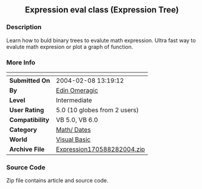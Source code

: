 ﻿<div align="center">

## Expression eval class \(Expression Tree\)


</div>

### Description

Learn how to buld binary trees to evalute math expression. Ultra fast way to evalute math expresion or plot a graph of function.
 
### More Info
 


<span>             |<span>
---                |---
**Submitted On**   |2004-02-08 13:19:12
**By**             |[Edin Omeragic ](https://github.com/Planet-Source-Code/PSCIndex/blob/master/ByAuthor/edin-omeragic.md)
**Level**          |Intermediate
**User Rating**    |5.0 (10 globes from 2 users)
**Compatibility**  |VB 5\.0, VB 6\.0
**Category**       |[Math/ Dates](https://github.com/Planet-Source-Code/PSCIndex/blob/master/ByCategory/math-dates__1-37.md)
**World**          |[Visual Basic](https://github.com/Planet-Source-Code/PSCIndex/blob/master/ByWorld/visual-basic.md)
**Archive File**   |[Expression170588282004\.zip](https://github.com/Planet-Source-Code/edin-omeragic-expression-eval-class-expression-tree__1-51599/archive/master.zip)





### Source Code

Zip file contains article and source code.

